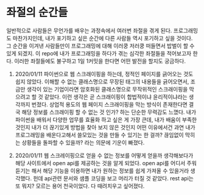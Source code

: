 # 좌절의 순간들
일반적으로 사람들은 무언가를 배우는 과정속에서 여러번 좌절을 겪게 된다. 프로그래밍도 마찬가지인데, 내가 포기하고 싶은 순간에 다른 사람들 역시 포기하고 싶을 것이다. 그 순간을 이겨낸 사람들만이 프로그래밍에 대해 이러쿵 저러쿵 떠들면서 밥벌이 할 수 있게 되겠지. 이 repo에 내가 프로그래밍을 하다가 겪는 심각한 좌절들을 적어보고자 한다. 이러한 좌절들에도 불구하고 1일 1커밋을 한다면 어떤 발전을 할지도 궁금하다.

1. 2020/01/11
파이썬으로 웹 스크래이핑을 하는데, 정적인 페이지를 긁어오는 것도 쉽지 않았다. 이해할 수 없는 클래스명으로 무장된 태그의 내용들을 긁어오면서, 조금만 생각이 있는 기업이라면 암호화된 클래스명으로 무작위적인 스크래이핑을 막으려고 할 것 같았다. 이런 생각은 곧 스크래이핑이 합법적이냐 윤리적이냐라는 생각까지 번졌다. 상업적 용도의 웹 페이지 스크래이핑을 막는 방식이 존재한다면 결국 해당 정보를 스크래이핑 할 수 없는 것 인가? 하는 단순한 무력감도 느꼈다. 내가 파이썬을 배워서 다양한 업무를 효율화 하고 싶은 게 가장 큰데, 내가 배움이 부족한 것인지 내가 더 끊기있게 방법을 찾아 보지 않은 것인지 어떤 이유에서건 과연 내가 프로그래밍을 배운다고해서 쓸모있는 것을 만들 수 있기는 한 걸까? 끊임없이 막히는 상황들을 돌파할 수 있을까? 라는 의문에 기운이 빠졌다.

2. 2020/01/11
웹 스크레이핑으로 얻을 수 없는 정보를 어떻게 얻을까 생각해보다가 해당 사이트에서 open api를 제공하는 것을 알게 되었다. open api를 어디서 주워듣기는 해서 해당 기능을 이용하면 내가 원하는 정보를 쉽게 가져올 수 있을거라 생각했다. 헌데 api관련 문서와 샘플 코딩을 보고 머리가 터질 것 같았다. rest api는 또 뭐지? 모르는 용어 천국이었다. 다 때려치우고 싶어졌다.

